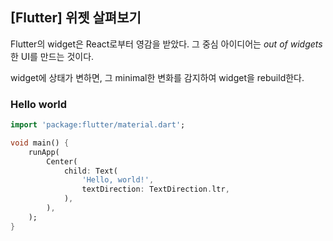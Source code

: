 ## [Flutter] 위젯 살펴보기



 Flutter의 widget은 React로부터 영감을 받았다. 그 중심 아이디어는 *out of widgets* 한 UI를 만드는 것이다.

widget에 상태가 변하면, 그 minimal한 변화를 감지하여 widget을 rebuild한다.



### Hello world

```dart
import 'package:flutter/material.dart';

void main() {
    runApp(
    	Center(
        	child: Text(
            	'Hello, world!',
                textDirection: TextDirection.ltr,
            ),
        ),
    );
}
```





